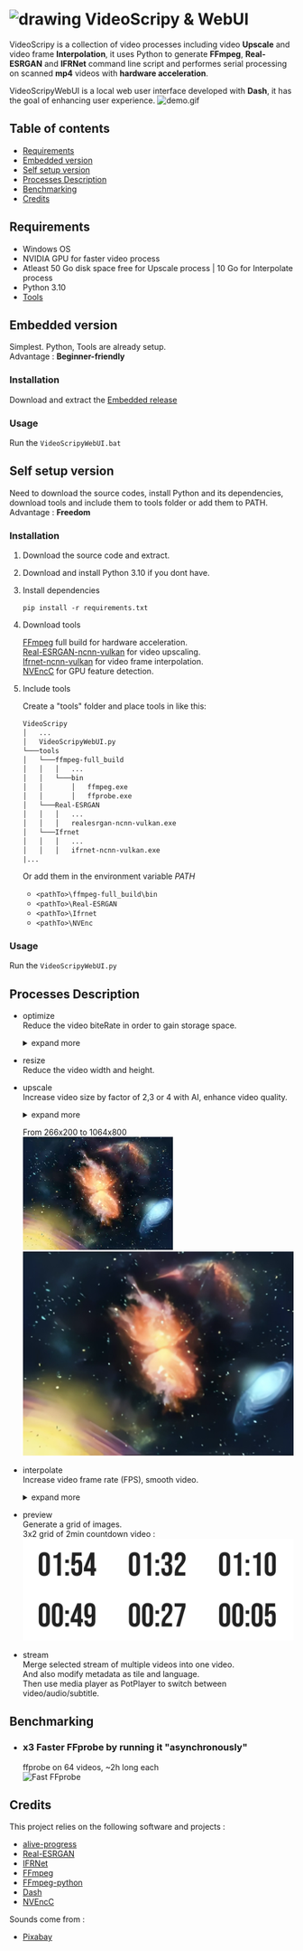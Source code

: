 # <img src="./assets/favicon.ico" alt="drawing" width="20px"/> VideoScripy & WebUI 

VideoScripy is a collection of video processes including video **Upscale** and video frame **Interpolation**, it uses Python to generate **FFmpeg**, **Real-ESRGAN** and **IFRNet** command line script and performes serial processing on scanned **mp4** videos with **hardware acceleration**.

VideoScripyWebUI is a local web user interface developed with **Dash**, it has the goal of enhancing user experience.
![demo.gif](./doc/demo_upscale.gif)

<!-- > <span style="color:red">**⚠ Currently only compatible with Windows users who have Nvidia cards.**</span>  -->



## Table of contents

- [Requirements](#requirements)
- [Embedded version](#embedded-version)
- [Self setup version](#self-setup-version)
- [Processes Description](#processes-description)
- [Benchmarking](#benchmarking)
- [Credits](#credits)



## Requirements

- Windows OS
- NVIDIA GPU for faster video process
- Atleast 50 Go disk space free for Upscale process | 10 Go for Interpolate process
- Python 3.10
- [Tools](#installation-1)


## Embedded version

Simplest. Python, Tools are already setup.  
Advantage : **Beginner-friendly**

### Installation

Download and extract the [Embedded release](https://github.com/luewh/Video-Script/releases/latest)

### Usage

Run the `VideoScripyWebUI.bat`



## Self setup version

Need to download the source codes, install Python and its dependencies, download tools and include them to tools folder or add them to PATH.    
Advantage : **Freedom**

### Installation

1. Download the source code and extract.

1. Download and install Python 3.10 if you dont have.

2. Install dependencies
    ```shell
    pip install -r requirements.txt
    ```
 
3. Download tools

    [FFmpeg](https://www.gyan.dev/ffmpeg/builds/) full build for hardware acceleration.  
    [Real-ESRGAN-ncnn-vulkan](https://github.com/xinntao/Real-ESRGAN-ncnn-vulkan/releases) for video upscaling.  
    [Ifrnet-ncnn-vulkan](https://github.com/nihui/ifrnet-ncnn-vulkan/releases) for video frame interpolation.  
    [NVEncC](https://github.com/rigaya/NVEnc) for GPU feature detection.  

4. Include tools
    
    Create a "tools" folder and place tools in like this:
    ```
    VideoScripy
    │   ...
    │   VideoScripyWebUI.py 
    └───tools
    │   └───ffmpeg-full_build
    │   │   │   ...
    │   │   └───bin
    │   │       │   ffmpeg.exe
    │   │       │   ffprobe.exe
    │   └───Real-ESRGAN
    │   │   │   ...
    │   │   │   realesrgan-ncnn-vulkan.exe
    │   └───Ifrnet
    │   │   │   ...
    │   │   │   ifrnet-ncnn-vulkan.exe
    |...
    ```

    Or add them in the environment variable *PATH*
    - `<pathTo>\ffmpeg-full_build\bin`
    - `<pathTo>\Real-ESRGAN`
    - `<pathTo>\Ifrnet`
    - `<pathTo>\NVEnc`

### Usage

Run the `VideoScripyWebUI.py`



## Processes Description

- optimize  
    Reduce the video biteRate in order to gain storage space.  
    <details>
    <summary>expand more</summary>
        The processed videos will have a bitRate = width * height * quality, quality=3 is generally the lowest value before appearance of artifacts (bad images, blurry...). In other words, humain wont notice the visual difference between video of quality 3 and 6.
    </details>

- resize  
    Reduce the video width and height.

- upscale  
    Increase video size by factor of 2,3 or 4 with AI, enhance video quality.  
    <details>
    <summary>expand more</summary>
        Begin with a transformation of video to image frames, then upscale each frames, finally reassemble to video.  
        It has the ability to start from last upscal progress if the "_upscaledx?_frame" wasn't deleted.
    </details>

    From 266x200 to 1064x800  
    ![demo_upscale_s](./doc/demo_upscale_small.png)
    ![demo_upscale_b](./doc/demo_upscale_big.png)

- interpolate  
    Increase video frame rate (FPS), smooth video.  
    <details>
    <summary>expand more</summary>
        Begin with a transformation of video to image frames, then interpolate between frames, finally reassemble to video.
    </details>

- preview  
    Generate a grid of images.  
    3x2 grid of 2min countdown video :
    ![demo_preview](./doc/demo_preview.png)

- stream  
    Merge selected stream of multiple videos into one video.  
    And also modify metadata as tile and language.  
    Then use media player as PotPlayer to switch between video/audio/subtitle.



## Benchmarking

- ### x3 Faster FFprobe by running it "asynchronously"
    ffprobe on 64 videos, ~2h long each  
    ![Fast FFprobe](./doc/faster_way_to_run_ffprobe.png)



## Credits

This project relies on the following software and projects :
- [alive-progress](https://github.com/rsalmei/alive-progress)
- [Real-ESRGAN](https://github.com/xinntao/Real-ESRGAN)
- [IFRNet](https://github.com/ltkong218/IFRNet)
- [FFmpeg](https://www.ffmpeg.org/)
- [FFmpeg-python](https://github.com/kkroening/ffmpeg-python)
- [Dash](https://dash.plotly.com/)
- [NVEncC](https://github.com/rigaya/NVEnc)

Sounds come from :
- [Pixabay](https://pixabay.com/sound-effects/search/typewriter/)


